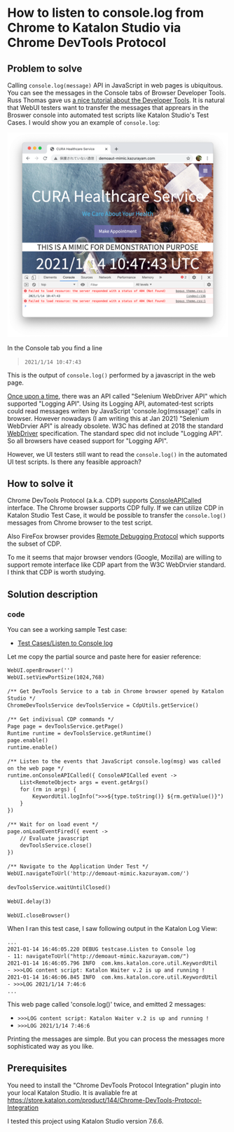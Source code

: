 How to listen to console.log from Chrome to Katalon Studio via Chrome DevTools Protocol
======

## Problem to solve

Calling `console.log(message)` API in JavaScript in web pages is ubiquitous. You can see the messages in the Console tabs of Browser Developer Tools. Russ Thomas gave us [a nice tutorial about the Developer Tools](https://forum.katalon.com/t/how-to-use-the-browser-developer-tools-f12-devtools/34329). It is natural that WebUI testers want to transfer the messages that apprears in the Broswer console into automated test scripts like Katalon Studio's Test Cases. I would show you an example of `console.log`:

![404NotFound](images/404NotFound.png)

In the Console tab you find a line

>`2021/1/14 10:47:43`

This is the output of `console.log()` performed by a javascript in the web page.


[Once upon a time](https://forum.katalon.com/t/console-logging-selenium-and-katalon/12100/7), there was an API called "Selenium WebDriver API" which supported "Logging API". Using its Logging API, automated-test scripts could read messages writen by JavaScript 'console.log(msssage)' calls in browser. However nowadays (I am writing this at Jan 2021) "Selenium WebDrvier API" is already obsolete. W3C has defined at 2018 the standard [WebDriver](https://www.w3.org/TR/webdriver1/) specification. The standard spec did not include "Logging API". So all browsers have ceased support for "Logging API".

However, we UI testers still want to read the `console.log()` in the automated UI test scripts. Is there any feasible approach?

## How to solve it

Chrome DevTools Protocol (a.k.a. CDP) supports [ConsoleAPICalled](https://chromedevtools.github.io/devtools-protocol/tot/Runtime/#event-consoleAPICalled) interface. The Chrome browser supports CDP fully. If we can utilize CDP in Katalon Studio Test Case, it would be possible to transfer the `console.log()` messages from Chrome browser to the test script. 

Also FireFox browser provides [Remote Debugging Protocol](https://firefox-source-docs.mozilla.org/devtools/backend/protocol.html#remote-debugging-protocol) which supports the subset of CDP.

To me it seems that major browser vendors (Google, Mozilla) are willing to support remote interface like CDP apart from the W3C WebDrvier standard. I think that CDP is worth studying.

## Solution description

### code 

You can see a working sample Test case:

- [Test Cases/Listen to Console log](../Scripts/Listen%20to%20Console%20log/Script1610443410700.groovy)

Let me copy the partial source and paste here for easier reference:

```
WebUI.openBrowser('')
WebUI.setViewPortSize(1024,768)

/** Get DevTools Service to a tab in Chrome browser opened by Katalon Studio */
ChromeDevToolsService devToolsService = CdpUtils.getService()

/** Get indivisual CDP commands */
Page page = devToolsService.getPage()
Runtime runtime = devToolsService.getRuntime()
page.enable()
runtime.enable()

/** Listen to the events that JavaScript console.log(msg) was called on the web page */
runtime.onConsoleAPICalled({ ConsoleAPICalled event ->
	List<RemoteObject> args = event.getArgs()
	for (rm in args) {
		KeywordUtil.logInfo(">>>${type.toString()} ${rm.getValue()}")
	}
})

/** Wait for on load event */
page.onLoadEventFired({ event ->
	// Evaluate javascript
	devToolsService.close()
})

/** Navigate to the Application Under Test */
WebUI.navigateToUrl('http://demoaut-mimic.kazurayam.com/')

devToolsService.waitUntilClosed()

WebUI.delay(3)

WebUI.closeBrowser()
```

When I ran this test case, I saw following output in the Katalon Log View:

```
...
2021-01-14 16:46:05.220 DEBUG testcase.Listen to Console log           - 11: navigateToUrl("http://demoaut-mimic.kazurayam.com/")
2021-01-14 16:46:05.796 INFO  com.kms.katalon.core.util.KeywordUtil    - >>>LOG content script: Katalon Waiter v.2 is up and running !
2021-01-14 16:46:06.845 INFO  com.kms.katalon.core.util.KeywordUtil    - >>>LOG 2021/1/14 7:46:6
...
```

This web page called 'console.log()' twice, and emitted 2 messages:
- `>>>LOG content script: Katalon Waiter v.2 is up and running !`
- `>>>LOG 2021/1/14 7:46:6`

Printing the messages are simple. But you can process the messages more sophisticated way as you like.

## Prerequisites

You need to install the "Chrome DevTools Protocol Integration" plugin into your local Katalon Studio.
It is avaliable fre at
https://store.katalon.com/product/144/Chrome-DevTools-Protocol-Integration

I tested this project using Katalon Studio version 7.6.6.

